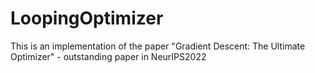 # LoopingOptimizer
This is an implementation of the paper "Gradient Descent: The Ultimate Optimizer" - outstanding paper in NeurIPS2022
